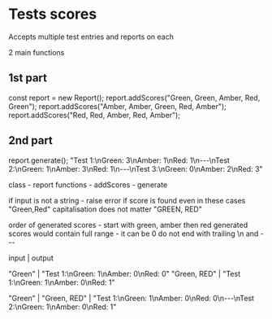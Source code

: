 # Tests scores

Accepts multiple test entries and reports on each

2 main functions

## 1st part

const report = new Report();
report.addScores("Green, Green, Amber, Red, Green");
report.addScores("Amber, Amber, Green, Red, Amber");
report.addScores("Red, Red, Amber, Red, Amber");

## 2nd part

report.generate();
"Test 1:\nGreen: 3\nAmber: 1\nRed: 1\n---\nTest 2:\nGreen: 1\nAmber: 3\nRed: 1\n---\nTest 3:\nGreen: 0\nAmber: 2\nRed: 3"

class - report
functions - addScores - generate

if input is not a string - raise error
if score is found even in these cases "Green,Red"
capitalisation does not matter "GREEN, RED"

order of generated scores - start with green, amber then red
generated scores would contain full range - it can be 0
do not end with trailing \n and ---

input | output

"Green" | "Test 1:\nGreen: 1\nAmber: 0\nRed: 0"
"Green, RED" | "Test 1:\nGreen: 1\nAmber: 0\nRed: 1"

"Green" |
"Green, RED" | "Test 1:\nGreen: 1\nAmber: 0\nRed: 0\n---\nTest 2:\nGreen: 1\nAmber: 0\nRed: 1"
